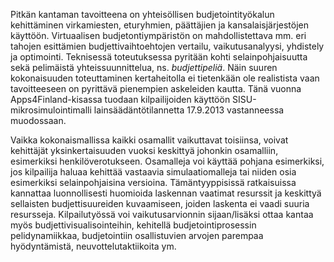 Pitkän kantaman tavoitteena on yhteisöllisen budjetointityökalun kehittäminen
virkamiesten, eturyhmien, päättäjien ja kansalaisjärjestöjen käyttöön.
Virtuaalisen budjetontiympäristön on mahdollistettava mm. eri tahojen
esittämien budjettivaihtoehtojen vertailu, vaikutusanalyysi, yhdistely ja
optimointi. Teknisessä toteutuksessa pyritään kohti selainpohjaisuutta sekä
pelimäistä yhteissuunnittelua, ns. _budjettipeliä_. Näin suuren kokonaisuuden
toteuttaminen kertaheitolla ei tietenkään ole realistista vaan tavoitteeseen
on pyrittävä pienempien askeleiden kautta. Tänä vuonna Apps4Finland-kisassa
tuodaan kilpailijoiden käyttöön SISU-mikrosimulointimalli lainsäädäntötilannetta
17.9.2013 vastanneessa muodossaan.

Vaikka kokonaismallissa kaikki osamallit vaikuttavat toisiinsa, voivat kehittäjät
yksinkertaisuuden vuoksi keskittyä johonkin osamalliin, esimerkiksi henkilöverotukseen.
Osamalleja voi käyttää pohjana esimerkiksi,
jos kilpailija haluaa kehittää vastaavia simulaatiomalleja tai niiden osia
esimerkiksi selainpohjaisina versioina. Tämäntyyppisissä ratkaisuissa kannattaa
luonnollisesti huomioida laskennan vaatimat resurssit ja keskittyä sellaisten
budjettisuureiden kuvaamiseen, joiden laskenta ei vaadi suuria resursseja.
Kilpailutyössä voi vaikutusarvionnin sijaan/lisäksi ottaa kantaa myös
budjettivisualisointeihin, kehitellä budjetointiprosessin pelidynamiikkaa,
budjetointiin osallistuvien arvojen parempaa hyödyntämistä,
neuvottelutaktiikoita ym.

